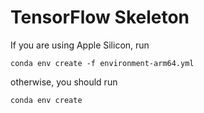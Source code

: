 # TensorFlow Skeleton

If you are using Apple Silicon, run

```
conda env create -f environment-arm64.yml
```

otherwise, you should run

```
conda env create
```
